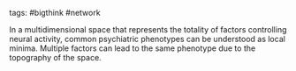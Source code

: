 tags: #bigthink #network 

In a multidimensional space that represents the totality of factors controlling neural activity, common psychiatric phenotypes can be understood as local minima. Multiple factors can lead to the same phenotype due to the topography of the space.